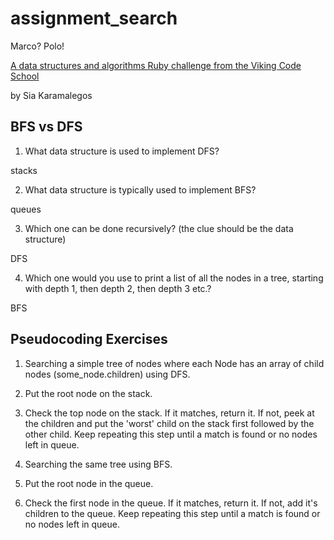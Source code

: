 # assignment_search
Marco?  Polo!

[A data structures and algorithms Ruby challenge from the Viking Code School](http://www.vikingcodeschool.com)

by Sia Karamalegos

## BFS vs DFS


1. What data structure is used to implement DFS?

  stacks

2. What data structure is typically used to implement BFS?

  queues

3. Which one can be done recursively? (the clue should be the data structure)

  DFS

4. Which one would you use to print a list of all the nodes in a tree, starting with depth 1, then depth 2, then depth 3 etc.?

  BFS

## Pseudocoding Exercises

1. Searching a simple tree of nodes where each Node has an array of child nodes (some_node.children) using DFS.

  1. Put the root node on the stack.
  2. Check the top node on the stack. If it matches, return it.  If not, peek at the children and put the 'worst' child on the stack first followed by the other child. Keep repeating this step until a match is found or no nodes left in queue.

2. Searching the same tree using BFS.

  1. Put the root node in the queue.
  2. Check the first node in the queue. If it matches, return it.  If not, add it's children to the queue. Keep repeating this step until a match is found or no nodes left in queue.
